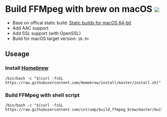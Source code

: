 # Build FFMpeg with brew on macOS [![](https://travis-ci.org/cntrump/build_ffmpeg_brew.svg?branch=master)](https://travis-ci.org/cntrump/build_ffmpeg_brew)

- Base on offical static build: [Static builds for macOS 64-bit](https://evermeet.cx/ffmpeg/)
- Add AAC support
- Add SSL support (with OpenSSL)
- Build for macOS target version: `10.9+`

## Useage

### Install [Homebrew](https://brew.sh)

```shell
/bin/bash -c "$(curl -fsSL https://raw.githubusercontent.com/Homebrew/install/master/install.sh)"
```

### Build FFMpeg with shell script

```shell
/bin/bash -c "$(curl -fsSL https://raw.githubusercontent.com/cntrump/build_ffmpeg_brew/master/build.sh)"
```
